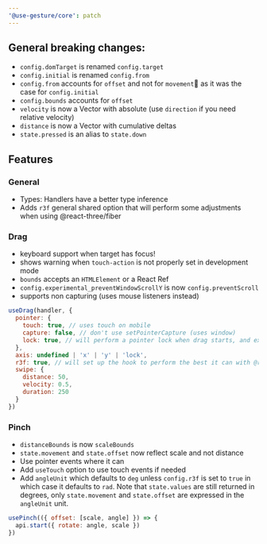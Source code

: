 ```yaml
---
'@use-gesture/core': patch
---
```


## General breaking changes:

- `config.domTarget` is renamed `config.target`
- `config.initial` is renamed `config.from`
- `config.from` accounts for `offset` and not for `movement` as it was the case for `config.initial`
- `config.bounds` accounts for `offset`
- `velocity` is now a Vector with absolute (use `direction` if you need relative velocity)
- `distance` is now a Vector with cumulative deltas
- `state.pressed` is an alias to `state.down`


## Features

### General

- Types: Handlers have a better type inference
- Adds `r3f` general shared option that will perform some adjustments when using @react-three/fiber 

### Drag

- keyboard support when target has focus!
- shows warning when `touch-action` is not properly set in development mode
- `bounds` accepts an `HTMLElement` or a React Ref
- `config.experimental_preventWindowScrollY` is now `config.preventScroll`
- supports non capturing (uses mouse listeners instead)

```js
useDrag(handler, {
  pointer: {
    touch: true, // uses touch on mobile
    capture: false, // don't use setPointerCapture (uses window)
    lock: true, // will perform a pointer lock when drag starts, and exit pointer lock when drag ends,
  },
  axis: undefined | 'x' | 'y' | 'lock',
  r3f: true, // will set up the hook to perform the best it can with @react-three/fiber,
  swipe: {
    distance: 50,
    velocity: 0.5,
    duration: 250
  }
})
```

### Pinch

- `distanceBounds` is now `scaleBounds`
- `state.movement` and `state.offset` now reflect scale and not distance
- Use pointer events where it can
- Add `useTouch` option to use touch events if needed
- Add `angleUnit` which defaults to `deg` unless `config.r3f` is set to `true` in which case it defaults to `rad`.
Note that `state.values` are still returned in degrees, only `state.movement` and `state.offset` are expressed in the `angleUnit` unit.

```js
usePinch(({ offset: [scale, angle] }) => {
  api.start({ rotate: angle, scale })
})
```